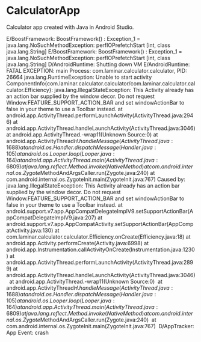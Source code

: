 # CalculatorApp
Calculator app created with Java in Android Studio.

E/BoostFramework: BoostFramework() : Exception_1 = java.lang.NoSuchMethodException: perfIOPrefetchStart [int, class java.lang.String]
E/BoostFramework: BoostFramework() : Exception_1 = java.lang.NoSuchMethodException: perfIOPrefetchStart [int, class java.lang.String]
D/AndroidRuntime: Shutting down VM
E/AndroidRuntime: FATAL EXCEPTION: main
                  Process: com.laminar.calculator.calculator, PID: 26664
                  java.lang.RuntimeException: Unable to start activity ComponentInfo{com.laminar.calculator.calculator/com.laminar.calculator.calculator.Efficiency}: java.lang.IllegalStateException: This Activity already has an action bar supplied by the window decor. Do not request Window.FEATURE_SUPPORT_ACTION_BAR and set windowActionBar to false in your theme to use a Toolbar instead.
                      at android.app.ActivityThread.performLaunchActivity(ActivityThread.java:2946)
                      at android.app.ActivityThread.handleLaunchActivity(ActivityThread.java:3046)
                      at android.app.ActivityThread.-wrap11(Unknown Source:0)
                      at android.app.ActivityThread$H.handleMessage(ActivityThread.java:1688)
                      at android.os.Handler.dispatchMessage(Handler.java:105)
                      at android.os.Looper.loop(Looper.java:164)
                      at android.app.ActivityThread.main(ActivityThread.java:6809)
                      at java.lang.reflect.Method.invoke(Native Method)
                      at com.android.internal.os.Zygote$MethodAndArgsCaller.run(Zygote.java:240)
                      at com.android.internal.os.ZygoteInit.main(ZygoteInit.java:767)
                   Caused by: java.lang.IllegalStateException: This Activity already has an action bar supplied by the window decor. Do not request Window.FEATURE_SUPPORT_ACTION_BAR and set windowActionBar to false in your theme to use a Toolbar instead.
                      at android.support.v7.app.AppCompatDelegateImplV9.setSupportActionBar(AppCompatDelegateImplV9.java:207)
                      at android.support.v7.app.AppCompatActivity.setSupportActionBar(AppCompatActivity.java:130)
                      at com.laminar.calculator.calculator.Efficiency.onCreate(Efficiency.java:18)
                      at android.app.Activity.performCreate(Activity.java:6998)
                      at android.app.Instrumentation.callActivityOnCreate(Instrumentation.java:1230)
                      at android.app.ActivityThread.performLaunchActivity(ActivityThread.java:2899)
                      at android.app.ActivityThread.handleLaunchActivity(ActivityThread.java:3046) 
                      at android.app.ActivityThread.-wrap11(Unknown Source:0) 
                      at android.app.ActivityThread$H.handleMessage(ActivityThread.java:1688) 
                      at android.os.Handler.dispatchMessage(Handler.java:105) 
                      at android.os.Looper.loop(Looper.java:164) 
                      at android.app.ActivityThread.main(ActivityThread.java:6809) 
                      at java.lang.reflect.Method.invoke(Native Method) 
                      at com.android.internal.os.Zygote$MethodAndArgsCaller.run(Zygote.java:240) 
                      at com.android.internal.os.ZygoteInit.main(ZygoteInit.java:767) 
D/AppTracker: App Event: crash
